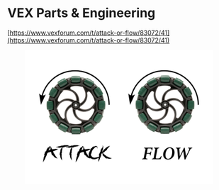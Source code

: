 # VEX Parts & Engineering

[https://www.vexforum.com/t/attack-or-flow/83072/41](https://www.vexforum.com/t/attack-or-flow/83072/41)



<figure><img src="../../.gitbook/assets/0a340efef74230c56c69aecea64f3e09cfd817f1.png" alt=""><figcaption></figcaption></figure>
